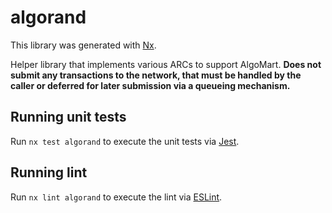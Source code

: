# algorand

This library was generated with [Nx](https://nx.dev).

Helper library that implements various ARCs to support AlgoMart. **Does not submit any transactions to the network, that must be handled by the caller or deferred for later submission via a queueing mechanism.**

## Running unit tests

Run `nx test algorand` to execute the unit tests via [Jest](https://jestjs.io).

## Running lint

Run `nx lint algorand` to execute the lint via [ESLint](https://eslint.org/).

